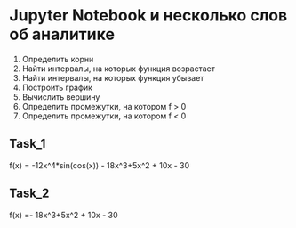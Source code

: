 # Jupyter Notebook и несколько слов об аналитике

1. Определить корни
2. Найти интервалы, на которых функция возрастает
3. Найти интервалы, на которых функция убывает
4. Построить график
5. Вычислить вершину
6. Определить промежутки, на котором f > 0
7. Определить промежутки, на котором f < 0

## Task_1
f(x) = -12x^4*sin(cos(x)) - 18x^3+5x^2 + 10x - 30

## Task_2
f(x) =- 18x^3+5x^2 + 10x - 30